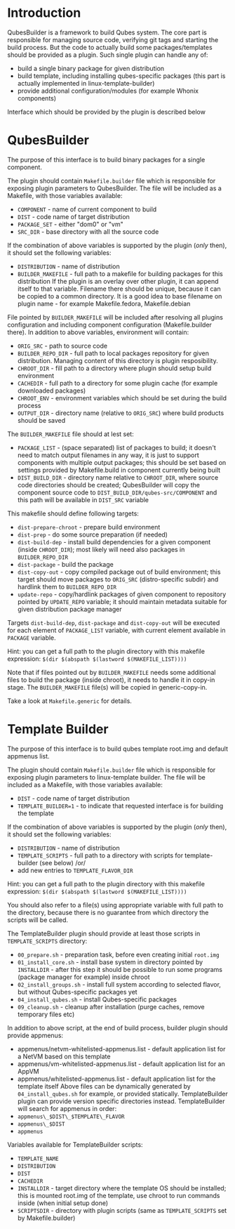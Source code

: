 Introduction
============

QubesBuilder is a framework to build Qubes system. The core part is responsible
for managing source code, verifying git tags and starting the build process.
But the code to actually build some packages/templates should be provided as a
plugin. Such single plugin can handle any of:
 - build a single binary package for given distribution
 - build template, including installing qubes-specific packages (this part is
   actually implemented in linux-template-builder)
 - provide additional configuration/modules (for example Whonix components)

Interface which should be provided by the plugin is described below


QubesBuilder
============

The purpose of this interface is to build binary packages for a single component.

The plugin should contain `Makefile.builder` file which is responsible for
exposing plugin parameters to QubesBuilder. The file will be included as a Makefile, with those variables available:
 * `COMPONENT` - name of current component to build
 * `DIST` - code name of target distribution
 * `PACKAGE_SET` - either "dom0" or "vm"
 * `SRC_DIR` - base directory with all the source code

If the combination of above variables is supported by the plugin (*only* then), it should set the following variables:
 * `DISTRIBUTION` - name of distribution
 * `BUILDER_MAKEFILE` - full path to a makefile for building packages for this distribution
   If the plugin is an overlay over other plugin, it can append itself to that variable.
   Filename there should be unique, because it can be copied to a common
   directory. It is a good idea to base filename on plugin name - for
   example Makefile.fedora, Makefile.debian

File pointed by `BUILDER_MAKEFILE` will be included after resolving all plugins
configuration and including component configuration (Makefile.builder there).
In addition to above variables, environment will contain:
 * `ORIG_SRC` - path to source code
 * `BUILDER_REPO_DIR` - full path to local packages repository for given
 distribution. Managing content of this directory is plugin resposibility.
 * `CHROOT_DIR` - fill path to a directory where plugin should setup build environment
 * `CACHEDIR` - full path to a directory for some plugin cache (for example downloaded packages)
 * `CHROOT_ENV` - environment variables which should be set during the build process
 * `OUTPUT_DIR` - directory name (relative to `ORIG_SRC`) where build products should be saved

The `BUILDER_MAKEFILE` file should at lest set:
 * `PACKAGE_LIST` - (space separated) list of packages to build; it doesn't
 need to match output filenames in any way, it is just to support components
 with multiple output packages; this should be set based on settings provided
 by Makefile.build in component currently being built
 * `DIST_BUILD_DIR` - directory name relative to `CHROOT_DIR`, where source
 code directories should be created; QubesBuilder will copy the component
 source code to `DIST_BUILD_DIR/qubes-src/COMPONENT` and this path will be
 available in `DIST_SRC` variable

This makefile should define following targets:
 * `dist-prepare-chroot` - prepare build environment
 * `dist-prep` - do some source preparation (if needed)
 * `dist-build-dep` - install build dependencies for a given component (inside
   `CHROOT_DIR`); most likely will need also packages in
   `BUILDER_REPO_DIR`
 * `dist-package` - build the package
 * `dist-copy-out` - copy compiled package out of build environment; this
   target should move packages to `ORIG_SRC` (distro-specific subdir) and hardlink
   them to `BUILDER_REPO_DIR`
 * `update-repo` - copy/hardlink packages of given component to repository
   pointed by `UPDATE_REPO` variable; it should maintain metadata suitable for
   given distribution package manager

Targets `dist-build-dep`, `dist-package` and `dist-copy-out` will be executed
for each element of `PACKAGE_LIST` variable, with current element available in
`PACKAGE` variable.

Hint: you can get a full path to the plugin directory with this makefile
expression: `$(dir $(abspath $(lastword $(MAKEFILE_LIST))))`

Note that if files pointed out by `BUILDER_MAKEFILE` needs some additional files
to build the package (inside chroot), it needs to handle it in copy-in stage.
The `BUILDER_MAKEFILE` file(s) will be copied in generic-copy-in.

Take a look at `Makefile.generic` for details.

Template Builder
================

The purpose of this interface is to build qubes template root.img and default appmenus list.

The plugin should contain `Makefile.builder` file which is responsible for
exposing plugin parameters to linux-template builder. The file will be included as a Makefile, with those variables available:
 * `DIST` - code name of target distribution
 * `TEMPLATE_BUILDER=1` - to indicate that requested interface is for building the template

If the combination of above variables is supported by the plugin (*only* then), it should set the following variables:
 * `DISTRIBUTION` - name of distribution
 * `TEMPLATE_SCRIPTS` - full path to a directory with scripts for template-builder (see below)
    /or/
 * add new entries to `TEMPLATE_FLAVOR_DIR`

Hint: you can get a full path to the plugin directory with this makefile
expression: `$(dir $(abspath $(lastword $(MAKEFILE_LIST))))`

You should also refer to a file(s) using appropriate variable with full path to
the directory, because there is no guarantee from which directory the scripts
will be called.

The TemplateBuilder plugin should provide at least those scripts in `TEMPLATE_SCRIPTS` directory:
 * `00_prepare.sh` - preparation task, before even creating initial `root.img`
 * `01_install_core.sh` - install base system in directory pointed by
   `INSTALLDIR` - after this step it should be possible to run some programs
    (package manager for example) inside chroot
 * `02_install_groups.sh` - install full system according to selected flavor, but without Qubes-specific packages yet
 * `04_install_qubes.sh` - install Qubes-specific packages
 * `09_cleanup.sh` - cleanup after installation (purge caches, remove temporary files etc)

In addition to above script, at the end of build process, builder plugin should provide appmenus:
 * appmenus/netvm-whitelisted-appmenus.list - default application list for a NetVM based on this template
 * appmenus/vm-whitelisted-appmenus.list - default application list for an AppVM
 * appmenus/whitelisted-appmenus.list - default application list for the template itself
Above files can be dynamically generated by `04_install_qubes.sh` for example,
or provided statically. TemplateBuilder plugin can provide version
specific directories instead. TemplateBuilder will search for appmenus in
order:
 * `appmenus\_$DIST\_$TEMPLATE\_FLAVOR`
 * `appmenus\_$DIST`
 * `appmenus`

Variables available for TemplateBuilder scripts:
 - `TEMPLATE_NAME`
 - `DISTRIBUTION`
 - `DIST`
 - `CACHEDIR`
 - `INSTALLDIR` - target directory where the template OS should be installed; this is mounted root.img of the template, use chroot to run commands inside (when initial setup done)
 - `SCRIPTSDIR` - directory with plugin scripts (same as `TEMPLATE_SCRIPTS` set by Makefile.builder)

